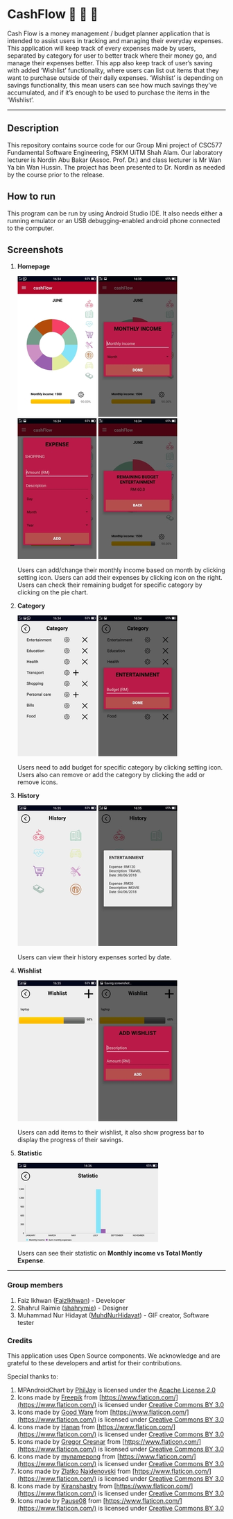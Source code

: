 # CashFlow :money_with_wings: :money_with_wings: :money_with_wings:
Cash Flow is a money management / budget planner application that is intended to assist users in tracking and managing their everyday expenses. This application will keep track of every expenses made by users, separated by category for user to better track where their money go, and manage their expenses better. This app also keep track of user’s saving with added ‘Wishlist’ functionality, where users can list out items that they want to purchase outside of their daily expenses. ‘Wishlist’ is depending on savings functionality, this mean users can see how much savings they've accumulated, and if it’s enough to be used to purchase the items in the ‘Wishlist’.

---

## Description 
This repository contains source code for our Group Mini project of CSC577 Fundamental Software Engineering, FSKM UiTM Shah Alam. 
Our laboratory lecturer is Nordin Abu Bakar (Assoc. Prof. Dr.) and class lecturer is Mr Wan Ya bin Wan Hussin. The project has been presented to Dr. Nordin as needed by the course prior to the release.

## How to run
This program can be run by using Android Studio IDE. It also needs either a running emulator or an USB debugging-enabled android phone connected to the computer.

## Screenshots
1. **Homepage**

	![Homepage](/images/home.jpg)
	![Add Monthly Income](/images/addingMonthlyIncome.jpg)
	![Add Expense](/images/addingExpense.jpg)
	![Checking Remaining Budget](/images/checkingRemainingBudget.jpg)
	
	Users can add/change their monthly income based on month by clicking setting icon. Users can add their expenses by clicking icon on the right. Users can check their remaining budget for specific category by clicking on the pie chart.
	
2. **Category**

	![Category](/images/category.jpg)
	![Adding Busget](/images/addingBudget.jpg)
	
	Users need to add budget for specific category by clicking setting icon. Users also can remove or add the category by clicking the add or remove icons.
	
3. **History**

	![History](/images/history.jpg)
	![History Samples](/images/historySample.jpg)
	
	Users can view their history expenses sorted by date.
	
4. **Wishlist**

	![Wishlist](/images/wishlist.jpg)
	![Add Wishlist](/images/addWishlist.jpg)
	
	Users can add items to their wishlist, it also show progress bar to display the progress of their savings.
	
5. **Statistic**

	![Statistic](/images/statistic.jpg)
	
	Users can see their statistic on **Monthly income vs Total Montly Expense**.
	
---

### Group members
1. Faiz Ikhwan ([FaizIkhwan](https://github.com/FaizIkhwan "FaizIkhwan on GitHub")) - Developer
2. Shahrul Raimie ([shahrymie](https://github.com/shahrymie "shahrymie on GitHub")) - Designer
3. Muhammad Nur Hidayat ([MuhdNurHidayat](https://github.com/MuhdNurHidayat "MuhdNurHidayat on GitHub")) - GIF creator, Software tester

### Credits
This application uses Open Source components. We acknowledge and are grateful to these developers and artist for their contributions.

Special thanks to:
1. MPAndroidChart by [PhilJay](https://github.com/PhilJay/MPAndroidChart) is licensed under the [Apache License 2.0](https://github.com/PhilJay/MPAndroidChart/blob/master/LICENSE)
1. Icons made by [Freepik](https://www.freepik.com) from [https://www.flaticon.com/](https://www.flaticon.com/) is licensed under [Creative Commons BY 3.0](https://creativecommons.org/licenses/by/3.0/)
2. Icons made by [Good Ware](https://www.flaticon.com/authors/good-ware) from [https://www.flaticon.com/](https://www.flaticon.com/) is licensed under [Creative Commons BY 3.0](https://creativecommons.org/licenses/by/3.0/)
3. Icons made by [Hanan](https://www.flaticon.com/authors/hanan) from [https://www.flaticon.com/](https://www.flaticon.com/) is licensed under [Creative Commons BY 3.0](https://creativecommons.org/licenses/by/3.0/)
4. Icons made by [Gregor Cresnar](https://www.flaticon.com/authors/gregor-cresnar) from [https://www.flaticon.com/](https://www.flaticon.com/) is licensed under [Creative Commons BY 3.0](https://creativecommons.org/licenses/by/3.0/)
5. Icons made by [mynamepong](https://www.flaticon.com/authors/mynamepong) from [https://www.flaticon.com/](https://www.flaticon.com/) is licensed under [Creative Commons BY 3.0](https://creativecommons.org/licenses/by/3.0/)
6. Icons made by [Zlatko Najdenovski](https://www.flaticon.com/authors/zlatko-najdenovski) from [https://www.flaticon.com/](https://www.flaticon.com/) is licensed under [Creative Commons BY 3.0](https://creativecommons.org/licenses/by/3.0/)
7. Icons made by [Kiranshastry](https://www.flaticon.com/authors/kiranshastry) from [https://www.flaticon.com/](https://www.flaticon.com/) is licensed under [Creative Commons BY 3.0](https://creativecommons.org/licenses/by/3.0/)
8. Icons made by [Pause08](https://www.flaticon.com/authors/pause08) from [https://www.flaticon.com/](https://www.flaticon.com/) is licensed under [Creative Commons BY 3.0](https://creativecommons.org/licenses/by/3.0/)


